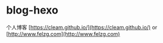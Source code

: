 # blog-hexo
个人博客 [https://cleam.github.io/](https://cleam.github.io/) or [http://www.felzg.com](http://www.felzg.com)

